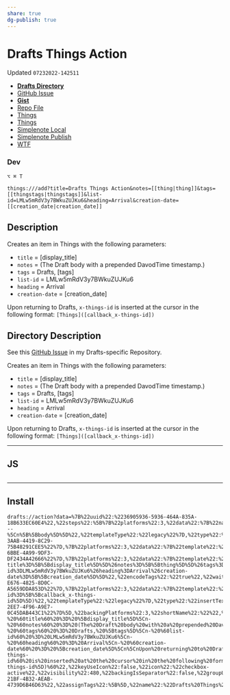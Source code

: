 ```yaml
---
share: true
dg-publish: true
---
```

# Drafts Things Action
Updated `07232022-142511`

- [**Drafts Directory**](https://directory.getdrafts.com/a/2BJ)
- [GitHub Issue](https://github.com/extratone/drafts/issues/79)
- [**Gist**](https://gist.github.com/8e70d1c53bbf9daa5eb36e697bafa6ac)
- [Repo File](https://github.com/extratone/drafts/blob/main/actions/ActionsTemplate.md)
- [Things](things:///show?id=EaRLKrL8Yh99pMAmuw7dBj)
- [Things](things:///show?id=9uNT3LG88AwEVhR7hrXDyq)
- [Simplenote Local](simplenote://note/70f69966c6994b4f9464950d34a8fdb9)
- [Simplenote Publish](http://simp.ly/publish/FcZg5S)
- [WTF](https://davidblue.wtf/drafts/4BE7BE82-1E9B-400C-B913-AD6FFAD4F5DE.html)

<script src="https://gist.github.com/extratone/8e70d1c53bbf9daa5eb36e697bafa6ac.js"></script>

### Dev

`⌥ ⌘ T`

```
things:///add?title=Drafts Things Action&notes=[[thing|thing]]&tags=[[thingstags|thingstags]]&list-id=LMLw5mRdV3y7BWkuZUJKu6&heading=Arrival&creation-date=[[creation_date|creation_date]]
```

## Description

Creates an item in Things with the following parameters:

- `title` = [display_title]
- `notes` = (The Draft body with a prepended DavodTime timestamp.)
- `tags` = Drafts, [tags]
- `list-id` = LMLw5mRdV3y7BWkuZUJKu6
- `heading` = Arrival
- `creation-date` = [creation_date]

Upon returning to Drafts, `x-things-id` is inserted at the cursor in the following format:
`[Things]([callback_x-things-id])`


## Directory Description

See this [GitHub Issue](https://github.com/extratone/drafts/issues/79) in my Drafts-specific Repository.

Creates an item in Things with the following parameters:

- `title` = [display_title]
- `notes` = (The Draft body with a prepended DavodTime timestamp.)
- `tags` = Drafts, [tags]
- `list-id` = LMLw5mRdV3y7BWkuZUJKu6
- `heading` = Arrival
- `creation-date` = [creation_date]

Upon returning to Drafts, `x-things-id` is inserted at the cursor in the following format:
`[Things]([callback_x-things-id])`

---

## JS

```js
```

---

## Install

```
drafts://action?data=%7B%22uuid%22:%2236905936-5936-464A-835A-18B633EC60E4%22,%22steps%22:%5B%7B%22platforms%22:3,%22data%22:%7B%22name%22:%22thing%22,%22template%22:%22%5B**%5B%5Bdisplay_title%5D%5D**%5D(%5B%5Bdraft_open_url%5D%5D)%5Cn---%5Cn%5B%5Bbody%5D%5D%22,%22templateType%22:%22legacy%22%7D,%22type%22:%22defineTemplateTag%22,%22isEnabled%22:true,%22uuid%22:%2291E885DA-3AAB-4419-8C29-75B48291CEE5%22%7D,%7B%22platforms%22:3,%22data%22:%7B%22template%22:%22Drafts,%20%5B%5Btags%5D%5D%22,%22name%22:%22thingstags%22,%22templateType%22:%22legacy%22%7D,%22type%22:%22defineTemplateTag%22,%22isEnabled%22:true,%22uuid%22:%229EE5B4A2-6BBE-4A99-9DF3-DF2434A42666%22%7D,%7B%22platforms%22:3,%22data%22:%7B%22template%22:%22things:%5C/%5C/%5C/add?title%3D%5B%5Bdisplay_title%5D%5D%26notes%3D%5B%5Bthing%5D%5D%26tags%3D%5B%5Bthingstags%5D%5D%26list-id%3DLMLw5mRdV3y7BWkuZUJKu6%26heading%3DArrival%26creation-date%3D%5B%5Bcreation_date%5D%5D%22,%22encodeTags%22:%22true%22,%22waitForResponse%22:%22true%22%7D,%22type%22:%22callbackUrl%22,%22isEnabled%22:true,%22uuid%22:%22A48F176F-E676-4825-8D0C-A5659DDA853D%22%7D,%7B%22platforms%22:3,%22data%22:%7B%22template%22:%22%5BThings%5D(things:%5C/%5C/%5C/show?id%3D%5B%5Bcallback_x-things-id%5D%5D)%22,%22templateType%22:%22legacy%22%7D,%22type%22:%22insertText%22,%22isEnabled%22:true,%22uuid%22:%227E0C5BF0-2EE7-4F96-A9E7-0C45DAB443C1%22%7D%5D,%22backingPlatforms%22:3,%22shortName%22:%22%22,%22shouldConfirm%22:false,%22disposition%22:0,%22keyCommand%22:%7B%22optionKey%22:true,%22input%22:%22T%22,%22controlKey%22:false,%22commandKey%22:true,%22type%22:%22action%22,%22discoverabilityTitle%22:%22Drafts%20Things%22,%22shiftKey%22:false%7D,%22logLevel%22:2,%22groupDisposition%22:0,%22notificationType%22:2,%22tintColor%22:%22blue%22,%22actionDescription%22:%22Creates%20an%20item%20in%20Things%20with%20the%20following%20parameters:%5Cn%5Cn-%20%60title%60%20%3D%20%5Bdisplay_title%5D%5Cn-%20%60notes%60%20%3D%20(The%20Draft%20body%20with%20a%20prepended%20DavodTime%20timestamp.)%5Cn-%20%60tags%60%20%3D%20Drafts,%20%5Btags%5D%5Cn-%20%60list-id%60%20%3D%20LMLw5mRdV3y7BWkuZUJKu6%5Cn-%20%60heading%60%20%3D%20Arrival%5Cn-%20%60creation-date%60%20%3D%20%5Bcreation_date%5D%5Cn%5CnUpon%20returning%20to%20Drafts,%20%60x-things-id%60%20is%20inserted%20at%20the%20cursor%20in%20the%20following%20format:%5Cn%60%5BThings%5D(%5Bcallback_x-things-id%5D)%60%22,%22keyUseIcon%22:false,%22icon%22:%22checkbox-active%22,%22visibility%22:480,%22backingIsSeparator%22:false,%22groupUUID%22:%22C6035177-21BF-4B32-AEAB-4739D6B46D63%22,%22assignTags%22:%5B%5D,%22name%22:%22Drafts%20Things%22%7D
```